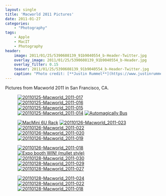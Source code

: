 ```yaml
---
layout: single
title: 'Macworld 2011 Pictures'
date: 2011-01-27
categories:
    - "Photography"
tags:
    - Apple
    - MacIT
    - Photography
header:
    image: 2011/01/25/5390608139_91b9040554_b-Header-Twitter.jpg
    overlay_image: 2011/01/25/5390608139_91b9040554_b-Header.jpg
    overlay_filter: 0.15
    teaser: 2011/01/25/5390608139_91b9040554_b-Header-Twitter.jpg 		# Shrink image to 575 width
    caption: "Photo credit: [**Justin Rummel**](https://www.justinrummel.com)"
---
```

Pictures from Macworld 2011 in San Francisco, CA.

<figure class="fifth">
<a href="https://www.flickr.com/photos/justinrummel/5390607461/"><img src="https://farm6.static.flickr.com/5011/5390607461_9e4627e92a_q.jpg" title="20110125-Macworld_2011-017" /></a>
<a href="https://www.flickr.com/photos/justinrummel/5390608139/"><img src="https://farm6.static.flickr.com/5015/5390608139_91b9040554_q.jpg" title="20110125-Macworld_2011-016" /></a>
<a href="https://www.flickr.com/photos/justinrummel/5391216010/"><img src="https://farm6.static.flickr.com/5136/5391216010_2a27ea731b_q.jpg" title="20110125-Macworld_2011-015" /></a>
<a href="https://www.flickr.com/photos/justinrummel/5391216510/"><img src="https://farm6.static.flickr.com/5054/5391216510_c5fed8fdbf_q.jpg" title="20110125-Macworld_2011-014" /></a>
<a href="https://www.flickr.com/photos/justinrummel/5394248805/"><img src="https://farm6.static.flickr.com/5220/5394248805_f4ab9a28a7_q.jpg" title="Automagically Bus" /></a>
</figure>
<figure class="fifth">
<a href="https://www.flickr.com/photos/justinrummel/5394250831/"><img src="https://farm6.static.flickr.com/5180/5394250831_6432094020_q.jpg" title="MacMini 6U Rack" /></a>
<a href="https://www.flickr.com/photos/justinrummel/5396102698/"><img src="https://farm6.static.flickr.com/5251/5396102698_31e2fcf2ab_q.jpg" title="20110126-Macworld_2011-023" /></a>
<a href="https://www.flickr.com/photos/justinrummel/5395505937/"><img src="https://farm6.static.flickr.com/5175/5395505937_085bddb14d_q.jpg" title="20110126-Macworld_2011-022" /></a>
<a href="https://www.flickr.com/photos/justinrummel/5395506437/"><img src="https://farm6.static.flickr.com/5097/5395506437_2443a9128a_q.jpg" title="20110126-Macworld_2011-020" /></a>
<a href="https://www.flickr.com/photos/justinrummel/5396104494/"><img src="https://farm6.static.flickr.com/5095/5396104494_1ee1e86e9d_q.jpg" title="20110126-Macworld_2011-019" /></a>
</figure>
<figure class="fifth">
<a href="https://www.flickr.com/photos/justinrummel/5395507443/"><img src="https://farm6.static.flickr.com/5058/5395507443_8449eba0ed_q.jpg" title="20110126-Macworld_2011-018" /></a>
<a href="https://www.flickr.com/photos/justinrummel/5397143542/"><img src="https://farm6.static.flickr.com/5016/5397143542_491f49929c_q.jpg" title="Expo booth WIN!  (mullet style)" /></a>
<a href="https://www.flickr.com/photos/justinrummel/5405874197/"><img src="https://farm6.static.flickr.com/5096/5405874197_c507bec93a_q.jpg" title="20110128-Macworld_2011-030" /></a>
<a href="https://www.flickr.com/photos/justinrummel/5406481252/"><img src="https://farm6.static.flickr.com/5295/5406481252_bec33ee39c_q.jpg" title="20110128-Macworld_2011-029" /></a>
<a href="https://www.flickr.com/photos/justinrummel/5405874925/"><img src="https://farm6.static.flickr.com/5291/5405874925_af768d3df1_q.jpg" title="20110128-Macworld_2011-027" /></a>
</figure>
<figure class="fifth">
<a href="https://www.flickr.com/photos/justinrummel/5406481928/"><img src="https://farm6.static.flickr.com/5216/5406481928_7b78a134c7_q.jpg" title="20110128-Macworld_2011-024" /></a>
<a href="https://www.flickr.com/photos/justinrummel/5405875659/"><img src="https://farm6.static.flickr.com/5053/5405875659_9f2d623389_q.jpg" title="20110128-Macworld_2011-022" /></a>
<a href="https://www.flickr.com/photos/justinrummel/5406482652/"><img src="https://farm6.static.flickr.com/5058/5406482652_83b4faed5d_q.jpg" title="20110128-Macworld_2011-018" /></a>
</figure>
